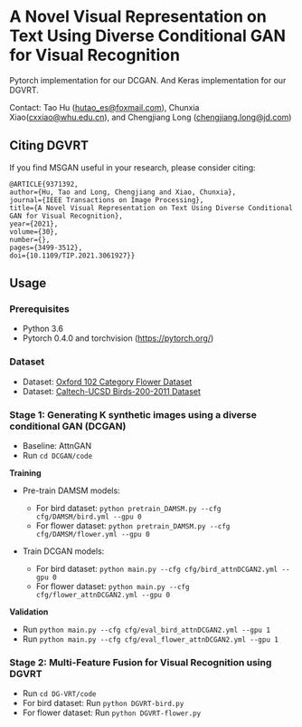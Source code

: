 # A Novel Visual Representation on Text Using Diverse Conditional GAN for Visual Recognition

Pytorch implementation for our DCGAN. And Keras implementation for our DGVRT. 

Contact: Tao Hu (hutao_es@foxmail.com), Chunxia Xiao(cxxiao@whu.edu.cn), and Chengjiang Long (chengjiang.long@jd.com) 


## Citing DGVRT
If you find MSGAN useful in your research, please consider citing:
```
@ARTICLE{9371392,  
author={Hu, Tao and Long, Chengjiang and Xiao, Chunxia},  
journal={IEEE Transactions on Image Processing},   
title={A Novel Visual Representation on Text Using Diverse Conditional GAN for Visual Recognition},   
year={2021},  
volume={30},  
number={},  
pages={3499-3512},  
doi={10.1109/TIP.2021.3061927}}
```

## Usage

### Prerequisites
- Python 3.6
- Pytorch 0.4.0 and torchvision (https://pytorch.org/)

### Dataset
- Dataset: [Oxford 102 Category Flower Dataset](https://www.robots.ox.ac.uk/~vgg/data/bicos/) 
- Dataset: [Caltech-UCSD Birds-200-2011 Dataset](http://www.vision.caltech.edu/visipedia/CUB-200-2011.html) 

### Stage 1: Generating K synthetic images using a diverse conditional GAN (DCGAN)
- Baseline: AttnGAN <br>
- Run `cd DCGAN/code`

**Training**
- Pre-train DAMSM models:
  - For bird dataset: `python pretrain_DAMSM.py --cfg cfg/DAMSM/bird.yml --gpu 0`
  - For flower dataset: `python pretrain_DAMSM.py --cfg cfg/DAMSM/flower.yml --gpu 0`

- Train DCGAN models:
  - For bird dataset: `python main.py --cfg cfg/bird_attnDCGAN2.yml --gpu 0`
  - For flower dataset: `python main.py --cfg cfg/flower_attnDCGAN2.yml --gpu 0`

**Validation**
- Run `python main.py --cfg cfg/eval_bird_attnDCGAN2.yml --gpu 1`
- Run `python main.py --cfg cfg/eval_flower_attnDCGAN2.yml --gpu 1`

### Stage 2: Multi-Feature Fusion for Visual Recognition using DGVRT
- Run `cd DG-VRT/code`
- For bird dataset: Run `python DGVRT-bird.py`
- For flower dataset: Run `python DGVRT-flower.py`

